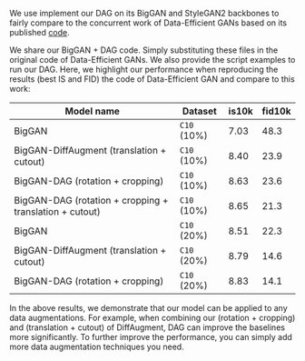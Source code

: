 We use implement our DAG on its BigGAN and StyleGAN2 backbones to fairly compare to the concurrent work of Data-Efficient GANs based on its published [code](https://github.com/mit-han-lab/data-efficient-gans). 

We share our BigGAN + DAG code. Simply substituting these files in the original code of Data-Efficient GANs. We also provide the script examples to run our DAG. Here, we highlight our performance when reproducing the results (best IS and FID) the code of Data-Efficient GAN and compare to this work:

| Model name                               | Dataset           | is10k     | fid10k    |
| -----------------------------------------| ------------------| --------- | --------- |
| BigGAN                                   | `C10` (10%)       | 7.03      | 48.3      |
| BigGAN-DiffAugment (translation + cutout)| `C10` (10%)       | 8.40      | 23.9      |
| BigGAN-DAG (rotation + cropping)         | `C10` (10%)       | 8.63      | 23.6      |
| BigGAN-DAG (rotation + cropping + translation + cutout)         | `C10` (10%)       | 8.65      | 21.3      |
| BigGAN                                   | `C10` (20%)       | 8.51      | 22.3      |
| BigGAN-DiffAugment (translation + cutout)| `C10` (20%)       | 8.79      | 14.6      |
| BigGAN-DAG (rotation + cropping)         | `C10` (20%)       | 8.83      | 14.1      |

In the above results, we demonstrate that our model can be applied to any data augmentations. For example, when combining our (rotation + cropping) and (translation + cutout) of DiffAugment, DAG can improve the baselines more significantly. To further improve the performance, you can simply add more data augmentation techniques you need. 


